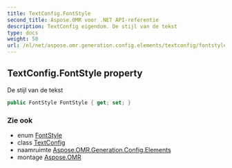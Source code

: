 ```yaml
---
title: TextConfig.FontStyle
second_title: Aspose.OMR voor .NET API-referentie
description: TextConfig eigendom. De stijl van de tekst
type: docs
weight: 50
url: /nl/net/aspose.omr.generation.config.elements/textconfig/fontstyle/
---
```

## TextConfig.FontStyle property

De stijl van de tekst

```csharp
public FontStyle FontStyle { get; set; }
```

### Zie ook

* enum [FontStyle](../../../aspose.omr.generation/fontstyle/)
* class [TextConfig](../)
* naamruimte [Aspose.OMR.Generation.Config.Elements](../../textconfig/)
* montage [Aspose.OMR](../../../)


